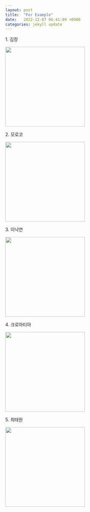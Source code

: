 ```yaml
---
layout: post
title:  "For Example"
date:   2022-12-07 06:41:09 +0900
categories: jekyll update
---
```

<div class="py-3">
<p>1. 김장</p>
<img src="{{ "/assets/2022-12-07/wordcloud_김장.png" | relative_url }}" class="img-thumbnail" width="250" height="250">
</div>
<div class="py-3">
<p>2. 모로코</p>
<img src="{{ "/assets/2022-12-07/wordcloud_모로코.png" | relative_url }}" class="img-thumbnail" width="250" height="250">
</div>
<div class="py-3">
<p>3. 이낙연</p>
<img src="{{ "/assets/2022-12-07/wordcloud_이낙연.png" | relative_url }}" class="img-thumbnail" width="250" height="250">
</div>
<div class="py-3">
<p>4. 크로아티아</p>
<img src="{{ "/assets/2022-12-07/wordcloud_크로아티아.png" | relative_url }}" class="img-thumbnail" width="250" height="250">
</div>
<div class="py-3">
<p>5. 최태원</p>
<img src="{{ "/assets/2022-12-07/wordcloud_최태원.png" | relative_url }}" class="img-thumbnail" width="250" height="250">
</div>
